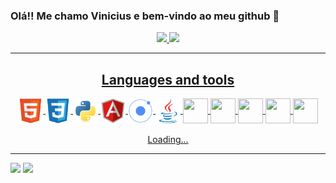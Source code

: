 ### Olá!! Me chamo Vinicius e bem-vindo ao meu github 👋

<div align="center">
  <a href="https://github.com/ViniciusKinjo">
  <img height="180em" src="https://github-readme-stats.vercel.app/api?username=ViniciusKinjo&show_icons=true&theme=algolia&include_all_commits=true&count_private=true"/>
  <img height="180em" src="https://github-readme-stats.vercel.app/api/top-langs/?username=ViniciusKinjo&layout=compact&langs_count=7&theme=algolia"/>
</div>
  <hr>
<div align="center">
  <h2>Languages and tools</h2>
  <code><img align="center" height="40" width="40" src="https://raw.githubusercontent.com/devicons/devicon/master/icons/html5/html5-original.svg"></code>
  <code><img align="center" height="40" width="40" src="https://raw.githubusercontent.com/devicons/devicon/master/icons/css3/css3-original.svg"></code>
  <code><img align="center" height="40" width="40" src="https://raw.githubusercontent.com/devicons/devicon/master/icons/python/python-original.svg"></code>
  <code><img align="center" height="40" width="40" src="https://raw.githubusercontent.com/devicons/devicon/master/icons/angularjs/angularjs-original.svg"></code>
  <code><img align="center" height="40" width="40" src="https://raw.githubusercontent.com/devicons/devicon/master/icons/ionic/ionic-original.svg"></code>
  <code><img align="center" height="40" width="40" src="https://raw.githubusercontent.com/devicons/devicon/master/icons/java/java-original.svg"></code>
  <code><img align="center" height="40" width="40" src="https://cdn.jsdelivr.net/gh/devicons/devicon/icons/github/github-original.svg"></code>
  <code><img align="center" height="40" width="40" src="https://cdn.jsdelivr.net/gh/devicons/devicon/icons/git/git-original.svg"></code>
  <code><img align="center" height="40" width="40" src="https://cdn.jsdelivr.net/gh/devicons/devicon/icons/apache/apache-original.svg"></code>
  <code><img align="center" height="40" width="40" src="https://cdn.jsdelivr.net/gh/devicons/devicon/icons/vscode/vscode-original.svg"></code>
  <code><img align="center" height="40" width="40" src="https://cdn.jsdelivr.net/gh/devicons/devicon/icons/intellij/intellij-original.svg"></code>
  <br><br>
  Loading...
</div>
  <hr>
<div>
  <a href = "mailto:vhkinjo@hotmail.com"><img src="https://img.shields.io/badge/-Gmail-%23333?style=for-the-badge&logo=gmail&logoColor=white" target="_blank"></a>
  <a href="https://www.linkedin.com/in/viniciuskinjo/" target="_blank"><img src="https://img.shields.io/badge/-LinkedIn-%230077B5?style=for-the-badge&logo=linkedin&logoColor=white" target="_blank"></a> 
  
</div>
